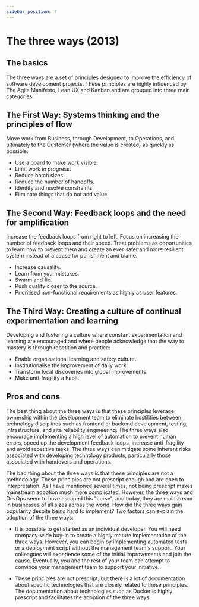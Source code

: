 ```yaml
---
sidebar_position: 7
---
```


# The three ways (2013)

## The basics

The three ways are a set of principles designed to improve the efficiency of software development projects. These principles are highly influenced by The Agile Manifesto, Lean UX and Kanban and are grouped into three main categories.

## The First Way: Systems thinking and the principles of flow

Move work from Business, through Development, to Operations, and ultimately to the Customer (where the value is created) as quickly as possible.

- Use a board to make work visible.
- Limit work in progress. 
- Reduce batch sizes.
- Reduce the number of handoffs.
- Identify and resolve constraints.
- Eliminate things that do not add value

## The Second Way: Feedback loops and the need for amplification

Increase the feedback loops from right to left. Focus on increasing the number of feedback loops and their speed. Treat problems as opportunities to learn how to prevent them and create an ever safer and more resilient system instead of a cause for punishment and blame.

- Increase causality.
- Learn from your mistakes. 
- Swarm and fix.
- Push quality closer to the source.
- Prioritised non-functional requirements as highly as user features.

## The Third Way: Creating a culture of continual experimentation and learning

Developing and fostering a culture where constant experimentation and learning are encouraged and where people acknowledge that the way to mastery is through repetition and practice:

- Enable organisational learning and safety culture.
- Institutionalise the improvement of daily work.
- Transform local discoveries into global improvements.
- Make anti-fragility a habit.

## Pros and cons

The best thing about the three ways is that these principles leverage ownership within the development team to eliminate hostilities between technology disciplines such as frontend or backend development, testing, infrastructure, and site reliability engineering. The three ways also encourage implementing a high level of automation to prevent human errors, speed up the development feedback loops, increase anti-fragility and avoid repetitive tasks. The three ways can mitigate some inherent risks associated with developing technology products, particularly those associated with handovers and operations.

The bad thing about the three ways is that these principles are not a methodology. These principles are not prescript enough and are open to interpretation. As I have mentioned several times, not being prescript makes mainstream adoption much more complicated. However, the three ways and DevOps seem to have escaped this "curse", and today, they are mainstream in businesses of all sizes across the world. How did the three ways gain popularity despite being hard to implement? Two factors can explain the adoption of the three ways:

- It is possible to get started as an individual developer. You will need company-wide buy-in to create a highly mature implementation of the three ways. However,  you can begin by implementing automated tests or a deployment script without the management team's support. Your colleagues will experience some of the initial improvements and join the cause. Eventually, you and the rest of your team can attempt to convince your management team to support your initiative.

- These principles are not prescript, but there is a lot of documentation about specific technologies that are closely related to these principles. The documentation about technologies such as Docker is highly prescript and facilitates the adoption of the three ways.

